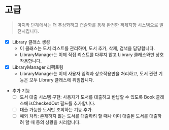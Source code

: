 # 고급
> 마지막 단계에서는 더 추상화하고 캡슐화를 통해 완전한 객체지향 시스템으로 발전시킵니다.

- [X] Library 클래스 생성
  - 이 클래스는 도서 리스트를 관리하며, 도서 추가, 삭제, 검색을 담당합니다.
  - LibraryManager는 이제 직접 리스트를 다루지 않고 Library 클래스와만 상호작용합니다.
- [X] LibraryManager 리팩토링
  - LibraryManager는 이제 사용자 입력과 상호작용만을 처리하고, 도서 관련 기능은 모두 Library 클래스에 위임합니다.
- 추가 기능
  - [ ] 도서 대출 시스템 구현: 사용자가 도서를 대출하고 반납할 수 있도록 Book 클래스에 isCheckedOut 필드를 추가합니다.
  - [ ] 대출 가능한 도서만 조회하는 기능 추가.
  - [ ] 예외 처리: 존재하지 않는 도서를 대출하려 할 때나 이미 대출된 도서를 대출하려 할 때 등의 상황을 처리합니다.
